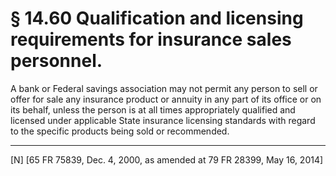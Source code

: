 # § 14.60   Qualification and licensing requirements for insurance sales personnel.

A bank or Federal savings association may not permit any person to sell or offer for sale any insurance product or annuity in any part of its office or on its behalf, unless the person is at all times appropriately qualified and licensed under applicable State insurance licensing standards with regard to the specific products being sold or recommended. 



---

[N] [65 FR 75839, Dec. 4, 2000, as amended at 79 FR 28399, May 16, 2014]





